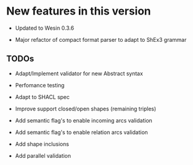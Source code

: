 New features in this version
============================

-   Updated to Wesin 0.3.6

-   Major refactor of compact format parser to adapt to ShEx3 grammar

 TODOs
------

-   Adapt/Implement validator for new Abstract syntax

-   Perfomance testing

-   Adapt to SHACL spec

-   Improve support closed/open shapes (remaining triples)

-   Add semantic flag's to enable incoming arcs validation

-   Add semantic flag's to enable relation arcs validation

-   Add shape inclusions

-   Add parallel validation


